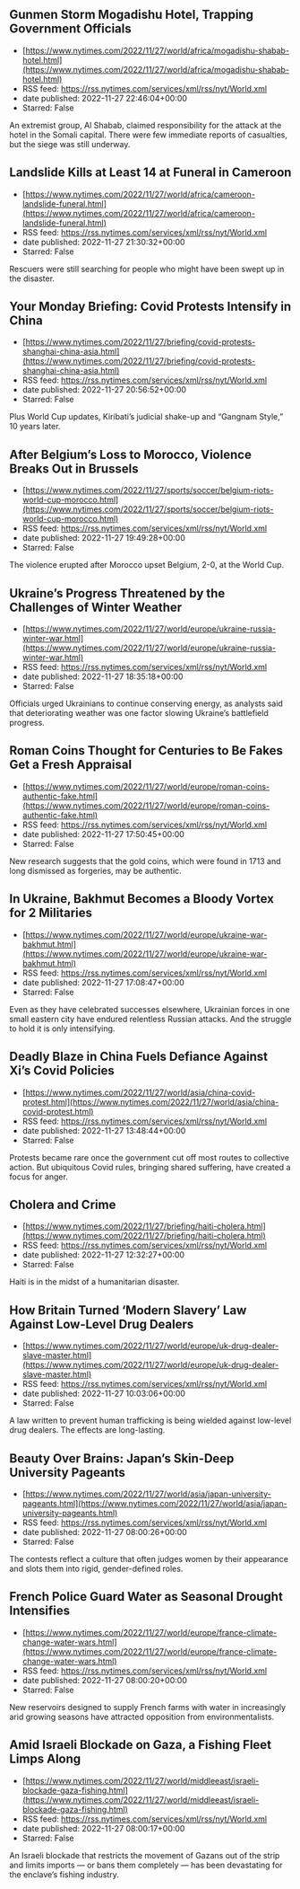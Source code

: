 ## Gunmen Storm Mogadishu Hotel, Trapping Government Officials
 - [https://www.nytimes.com/2022/11/27/world/africa/mogadishu-shabab-hotel.html](https://www.nytimes.com/2022/11/27/world/africa/mogadishu-shabab-hotel.html)
 - RSS feed: https://rss.nytimes.com/services/xml/rss/nyt/World.xml
 - date published: 2022-11-27 22:46:04+00:00
 - Starred: False

An extremist group, Al Shabab, claimed responsibility for the attack at the hotel in the Somali capital. There were few immediate reports of casualties, but the siege was still underway.

## Landslide Kills at Least 14 at Funeral in Cameroon
 - [https://www.nytimes.com/2022/11/27/world/africa/cameroon-landslide-funeral.html](https://www.nytimes.com/2022/11/27/world/africa/cameroon-landslide-funeral.html)
 - RSS feed: https://rss.nytimes.com/services/xml/rss/nyt/World.xml
 - date published: 2022-11-27 21:30:32+00:00
 - Starred: False

Rescuers were still searching for people who might have been swept up in the disaster.

## Your Monday Briefing: Covid Protests Intensify in China
 - [https://www.nytimes.com/2022/11/27/briefing/covid-protests-shanghai-china-asia.html](https://www.nytimes.com/2022/11/27/briefing/covid-protests-shanghai-china-asia.html)
 - RSS feed: https://rss.nytimes.com/services/xml/rss/nyt/World.xml
 - date published: 2022-11-27 20:56:52+00:00
 - Starred: False

Plus World Cup updates, Kiribati’s judicial shake-up and “Gangnam Style,” 10 years later.

## After Belgium’s Loss to Morocco, Violence Breaks Out in Brussels
 - [https://www.nytimes.com/2022/11/27/sports/soccer/belgium-riots-world-cup-morocco.html](https://www.nytimes.com/2022/11/27/sports/soccer/belgium-riots-world-cup-morocco.html)
 - RSS feed: https://rss.nytimes.com/services/xml/rss/nyt/World.xml
 - date published: 2022-11-27 19:49:28+00:00
 - Starred: False

The violence erupted after Morocco upset Belgium, 2-0, at the World Cup.

## Ukraine’s Progress Threatened by the Challenges of Winter Weather
 - [https://www.nytimes.com/2022/11/27/world/europe/ukraine-russia-winter-war.html](https://www.nytimes.com/2022/11/27/world/europe/ukraine-russia-winter-war.html)
 - RSS feed: https://rss.nytimes.com/services/xml/rss/nyt/World.xml
 - date published: 2022-11-27 18:35:18+00:00
 - Starred: False

Officials urged Ukrainians to continue conserving energy, as analysts said that deteriorating weather was one factor slowing Ukraine’s battlefield progress.

## Roman Coins Thought for Centuries to Be Fakes Get a Fresh Appraisal
 - [https://www.nytimes.com/2022/11/27/world/europe/roman-coins-authentic-fake.html](https://www.nytimes.com/2022/11/27/world/europe/roman-coins-authentic-fake.html)
 - RSS feed: https://rss.nytimes.com/services/xml/rss/nyt/World.xml
 - date published: 2022-11-27 17:50:45+00:00
 - Starred: False

New research suggests that the gold coins, which were found in 1713 and long dismissed as forgeries, may be authentic.

## In Ukraine, Bakhmut Becomes a Bloody Vortex for 2 Militaries
 - [https://www.nytimes.com/2022/11/27/world/europe/ukraine-war-bakhmut.html](https://www.nytimes.com/2022/11/27/world/europe/ukraine-war-bakhmut.html)
 - RSS feed: https://rss.nytimes.com/services/xml/rss/nyt/World.xml
 - date published: 2022-11-27 17:08:47+00:00
 - Starred: False

Even as they have celebrated successes elsewhere, Ukrainian forces in one small eastern city have endured relentless Russian attacks. And the struggle to hold it is only intensifying.

## Deadly Blaze in China Fuels Defiance Against Xi’s Covid Policies
 - [https://www.nytimes.com/2022/11/27/world/asia/china-covid-protest.html](https://www.nytimes.com/2022/11/27/world/asia/china-covid-protest.html)
 - RSS feed: https://rss.nytimes.com/services/xml/rss/nyt/World.xml
 - date published: 2022-11-27 13:48:44+00:00
 - Starred: False

Protests became rare once the government cut off most routes to collective action. But ubiquitous Covid rules, bringing shared suffering, have created a focus for anger.

## Cholera and Crime
 - [https://www.nytimes.com/2022/11/27/briefing/haiti-cholera.html](https://www.nytimes.com/2022/11/27/briefing/haiti-cholera.html)
 - RSS feed: https://rss.nytimes.com/services/xml/rss/nyt/World.xml
 - date published: 2022-11-27 12:32:27+00:00
 - Starred: False

Haiti is in the midst of a humanitarian disaster.

## ​How Britain Turned ‘Modern Slavery’ Law Against Low-Level Drug Dealers
 - [https://www.nytimes.com/2022/11/27/world/europe/uk-drug-dealer-slave-master.html](https://www.nytimes.com/2022/11/27/world/europe/uk-drug-dealer-slave-master.html)
 - RSS feed: https://rss.nytimes.com/services/xml/rss/nyt/World.xml
 - date published: 2022-11-27 10:03:06+00:00
 - Starred: False

A law written to prevent human trafficking is being wielded against low-level drug dealers. The effects are long-lasting.

## Beauty Over Brains: Japan’s Skin-Deep University Pageants
 - [https://www.nytimes.com/2022/11/27/world/asia/japan-university-pageants.html](https://www.nytimes.com/2022/11/27/world/asia/japan-university-pageants.html)
 - RSS feed: https://rss.nytimes.com/services/xml/rss/nyt/World.xml
 - date published: 2022-11-27 08:00:26+00:00
 - Starred: False

The contests reflect a culture that often judges women by their appearance and slots them into rigid, gender-defined roles.

## French Police Guard Water as Seasonal Drought Intensifies
 - [https://www.nytimes.com/2022/11/27/world/europe/france-climate-change-water-wars.html](https://www.nytimes.com/2022/11/27/world/europe/france-climate-change-water-wars.html)
 - RSS feed: https://rss.nytimes.com/services/xml/rss/nyt/World.xml
 - date published: 2022-11-27 08:00:20+00:00
 - Starred: False

New reservoirs designed to supply French farms with water in increasingly arid growing seasons have attracted opposition from environmentalists.

## Amid Israeli Blockade on Gaza, a Fishing Fleet Limps Along
 - [https://www.nytimes.com/2022/11/27/world/middleeast/israeli-blockade-gaza-fishing.html](https://www.nytimes.com/2022/11/27/world/middleeast/israeli-blockade-gaza-fishing.html)
 - RSS feed: https://rss.nytimes.com/services/xml/rss/nyt/World.xml
 - date published: 2022-11-27 08:00:17+00:00
 - Starred: False

An Israeli blockade that restricts the movement of Gazans out of the strip and limits imports — or bans them completely — has been devastating for the enclave’s fishing industry.
